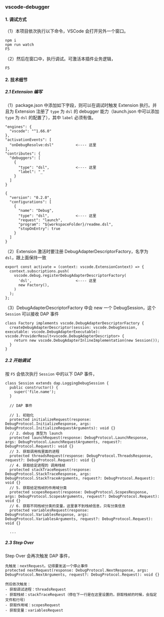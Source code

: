 ### vscode-debugger

#### 1. 调试方式

（1）本项目依次执行以下命令，VSCode 会打开另外一个窗口。
```
npm i
npm run watch
F5
```

（2）然后在窗口中，执行调试。可激活本插件业务逻辑，
```
F5
```

#### 2. 技术细节
##### 2.1 Extension 编写
（1）package.json 中添加如下字段，则可以在调试时触发 Extension 执行。并且为 Extension 注册了 `type` 为 `dsl` 的 debugger 能力（launch.json 中可以添加 `type` 为 `dsl` 的配置了），其中 `label` 必须有值。
```
"engines": {
  "vscode": "^1.66.0"
},
"activationEvents": [
  "onDebugResolve:dsl"          <---- 这里
],
"contributes": {
  "debuggers": [
    {
      "type": "dsl",            <---- 这里
      "label": "_"
    }
  ]
}
```

```
{
  "version": "0.2.0",
  "configurations": [
    {
      "name": "Debug",
      "type": "dsl",            <---- 这里
      "request": "launch",
      "program": "${workspaceFolder}/readme.dsl",
      "stopOnEntry": true
    }
  ]
}
```

（2）Extension 激活时要注册 DebugAdapterDescriptorFactory，名字为 `dsl`，跟上面保持一致
```
export const activate = (context: vscode.ExtensionContext) => {
  context.subscriptions.push(
    vscode.debug.registerDebugAdapterDescriptorFactory(
      'dsl',                    <---- 这里
      new Factory(),
    )
  );
};
```

（3）DebugAdapterDescriptorFactory 中会 new 一个 DebugSession，这个 `Session` 可以接收 DAP 事件
```
class Factory implements vscode.DebugAdapterDescriptorFactory {
  createDebugAdapterDescriptor(session: vscode.DebugSession, executable: vscode.DebugAdapterExecutable): vscode.ProviderResult<vscode.DebugAdapterDescriptor> {
    return new vscode.DebugAdapterInlineImplementation(new Session());
  }
}
```

##### 2.2 开始调试
按 `F5` 会依次执行 `Session` 中的以下 DAP 事件，
```
class Session extends dap.LoggingDebugSession {
  public constructor() {
    super('file.name');
  }

  // DAP 事件

  // 1. 初始化
  protected initializeRequest(response: DebugProtocol.InitializeResponse, args: DebugProtocol.InitializeRequestArguments): void {}
  // 2. debug 类型为 launch
  protected launchRequest(response: DebugProtocol.LaunchResponse, args: DebugProtocol.LaunchRequestArguments, request?: DebugProtocol.Request): void {}
  // 3. 获取调用栈里面的进程
  protected threadsRequest(response: DebugProtocol.ThreadsResponse, request?: DebugProtocol.Request): void {}
  // 4. 获取给定进程的 调用栈帧
  protected stackTraceRequest(response: DebugProtocol.StackTraceResponse, args: DebugProtocol.StackTraceArguments, request?: DebugProtocol.Request): void {}
  // 5. 获取给定栈帧的作用域分类
  protected scopesRequest(response: DebugProtocol.ScopesResponse, args: DebugProtocol.ScopesArguments, request?: DebugProtocol.Request): void {}
  // 6. 获取不同栈帧分类的变量，这里拿不到栈帧信息，只有分类信息
  protected variablesRequest(response: DebugProtocol.VariablesResponse, args: DebugProtocol.VariablesArguments, request?: DebugProtocol.Request): void {}

  ...
```

##### 2.3 Step Over
Step Over 会再次触发 DAP 事件，
```
先触发：nextRequest。记得要发送一个停止事件
protected nextRequest(response: DebugProtocol.NextResponse, args: DebugProtocol.NextArguments, request?: DebugProtocol.Request): void {}

然后依次触发：
- 获取调试进程：threadsRequest
- 获取栈帧：stackTraceRequest（停在下一行是在这里设置的，获取栈帧的时候，会指定文件和行号）
- 获取作用域：scopesRequest
- 获取变量：variablesRequest
```
